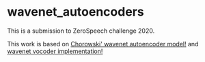 # wavenet\_autoencoders
This is a submission to ZeroSpeech challenge 2020.

This work is based on [Chorowski' wavenet autoencoder model!](https://arxiv.org/abs/1901.08810) and [wavenet vocoder implementation!](https://github.com/r9y9/wavenet_vocoder)
